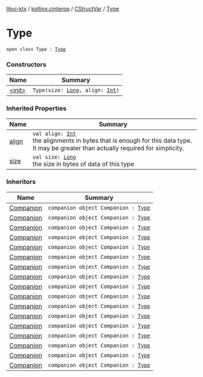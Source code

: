 [libui-ktx](../../../index.md) / [kotlinx.cinterop](../../index.md) / [CStructVar](../index.md) / [Type](./index.md)

# Type

`open class Type : `[`Type`](../../-c-variable/-type/index.md)

### Constructors

| Name | Summary |
|---|---|
| [&lt;init&gt;](-init-.md) | `Type(size: `[`Long`](https://kotlinlang.org/api/latest/jvm/stdlib/kotlin/-long/index.html)`, align: `[`Int`](https://kotlinlang.org/api/latest/jvm/stdlib/kotlin/-int/index.html)`)` |

### Inherited Properties

| Name | Summary |
|---|---|
| [align](../../-c-variable/-type/align.md) | `val align: `[`Int`](https://kotlinlang.org/api/latest/jvm/stdlib/kotlin/-int/index.html)<br>the alignments in bytes that is enough for this data type. It may be greater than actually required for simplicity. |
| [size](../../-c-variable/-type/size.md) | `val size: `[`Long`](https://kotlinlang.org/api/latest/jvm/stdlib/kotlin/-long/index.html)<br>the size in bytes of data of this type |

### Inheritors

| Name | Summary |
|---|---|
| [Companion](../../../libui/ui-init-options/-companion.md) | `companion object Companion : `[`Type`](./index.md) |
| [Companion](../../../libui/ui-control/-companion.md) | `companion object Companion : `[`Type`](./index.md) |
| [Companion](../../../libui/ui-area-handler/-companion.md) | `companion object Companion : `[`Type`](./index.md) |
| [Companion](../../../libui/ui-area-draw-params/-companion.md) | `companion object Companion : `[`Type`](./index.md) |
| [Companion](../../../libui/ui-area-mouse-event/-companion.md) | `companion object Companion : `[`Type`](./index.md) |
| [Companion](../../../libui/ui-area-key-event/-companion.md) | `companion object Companion : `[`Type`](./index.md) |
| [Companion](../../../libui/ui-draw-brush/-companion.md) | `companion object Companion : `[`Type`](./index.md) |
| [Companion](../../../libui/ui-draw-brush-gradient-stop/-companion.md) | `companion object Companion : `[`Type`](./index.md) |
| [Companion](../../../libui/ui-draw-stroke-params/-companion.md) | `companion object Companion : `[`Type`](./index.md) |
| [Companion](../../../libui/ui-draw-matrix/-companion.md) | `companion object Companion : `[`Type`](./index.md) |
| [Companion](../../../libui/ui-font-descriptor/-companion.md) | `companion object Companion : `[`Type`](./index.md) |
| [Companion](../../../libui/ui-draw-text-layout-params/-companion.md) | `companion object Companion : `[`Type`](./index.md) |
| [Companion](../../../libui/ui-table-model-handler/-companion.md) | `companion object Companion : `[`Type`](./index.md) |
| [Companion](../../../libui/ui-table-text-column-optional-params/-companion.md) | `companion object Companion : `[`Type`](./index.md) |
| [Companion](../../../libui/ui-table-params/-companion.md) | `companion object Companion : `[`Type`](./index.md) |
| [Companion](../../../libui/kt-area-handler/-companion.md) | `companion object Companion : `[`Type`](./index.md) |
| [Companion](../../../libui/kt-table-handler/-companion.md) | `companion object Companion : `[`Type`](./index.md) |
